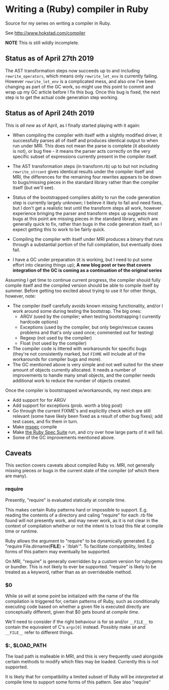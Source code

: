 
# Writing a (Ruby) compiler in Ruby

Source for my series on writing a compiler in Ruby.

See <http://www.hokstad.com/compiler>

**NOTE** This is still wildly incomplete. 

## Status as of April 27th 2019

The AST transformation steps now succeeds up to and including `rewrite_operators`, which means only `rewrite_let_env` is currently failing.
However `rewrite_let_env` is a complicated mess, and also one I've been changing as part of the GC work, so might use this point to commit
and wrap up my GC article before I fix this bug. Once this bug is fixed, the next step is to get the actual code generation step working.

## Status as of April 24th 2019

This is *all new* as of April, as I finally started playing with it again:

 * When compiling the compiler with itself with a slightly modified driver, it successfully parses all of itself and produces identical output to when run under MRI. This does not mean the parse is complete (it absolutely is not), or bug free - it means the parser acts correctly on the very specific subset of expressions currently present in the compiler itself.
 * The AST transformation steps (in transform.rb) up to but not including `rewrite_strcont` gives identical results under the compiler itself and MRI, the differences for the remaining four rewrites appears to be down to bugs/missing pieces in the standard library rather than the compiler itself (but we'll see).
 * Status of the bootstrapped compilers ability to run the code generation step is currently largely unknown; I believe it likely to fail and need fixes, but I don't get a realistic test until the transform steps all work, however experience bringing the parser and transform steps up suggests most bugs at this point are missing pieces in the standard library, which are generally quick to fix, rather than bugs in the code generation itself, so I expect getting this to work to be fairly quick.
 
 * Compiling the compiler with itself under MRI produces a binary that runs through a substantial portion of the full compilation, but eventually does fail.
 
 * I have a GC under preparation (it is working, but I need to put some effort into cleaning things up); **A new blog post or two that covers integration of the GC is coming as a continuation of the original series**

Assuming I get time to continue current progress, the compiler should fully compile itself and the compiled version should be able to compile itself by summer.
Before getting too excited about trying to use it for other things, however, note:

 * The compiler itself carefully avoids known missing functionality, and/or I work around some during testing the bootstrap. The big ones:
   * ARGV (used by the compiler; when testing bootstrapping I currently hardcode options)
   * Exceptions (used by the compiler, but only begin/rescue causes problems and that's only used once; commented out for testing)
   * Regexp (not used by the compiler)
   * Float (not used by the compiler)
 * The compiler code is littered with workarounds for specific bugs (they're not consistently marked, but `FIXME` will include all of the workarounds for compiler bugs and more).
 * The GC mentioned above is very simple and not well suited for the sheer amount of objects currently allocated. It needs a number of improvements to handle many small objects, and the compiler needs additional work to reduce the number of objects created.

Once the compiler is bootstrapped w/workarounds, my next steps are:

 * Add support for for ARGV
 * Add support for exceptions (prob. worth a blog post)
 * Go through the current FIXME's and explicitly check which are still relevant (some have likely been fixed as a result of other bug fixes); add test cases, and fix them in turn.
 * Make [mspec](https://github.com/ruby/mspec) compile
 * Make [the Ruby Spec Suite](https://github.com/ruby/spec) run, and cry over how large parts of it will fail.
 * Some of the GC improvements mentioned above.


## Caveats

This section covers caveats about compiled Ruby vs. MRI, not
generally missing pieces or bugs in the current state of the
compiler (of which there are many).

### require

Presently, "require" is evaluated statically at compile time.

This makes certain Ruby patterns hard or impossible to support.
E.g. reading the contents of a directory and caling "require"
for each .rb file found will not presently work, and may never
work, as it is not clear in the context of compilation whether
or not the intent is to load this file at compile time or runtime.

Ruby allows the argument to "require" to be dynamically generated.
E.g. "require File.dirname(__FILE__) + '/blah'". To facilitate
compatibility, limited forms of this pattern may eventually
be supported.

On MRI, "require" is generally overridden by a custom version
for rubygems or bundler. This is not likely to ever be
supported. "require" is likely to be treated as a keyword,
rather than as an overrideable method.


### $0

While `$0` will at some point be initialized with the name of
the file compilation is triggered for, certain patterns of
Ruby, such as conditionally executing code based on whether
a given file is executed directly are conceptually different,
given that $0 gets bound at *compile time*.

We'll need to consider if the right behaviour is for `$0` and/or
`__FILE__` to contain the equivalent of C's `argv[0]` instead.
Possibly make `$0` and `__FILE__` refer to different things.


### $:, $LOAD_PATH

The load path is malleable in MRI, and this is very frequently
used alongside certain methods to modify which files may be
loaded. Currently this is not supported.

It is likely that for compatibility a limited subset of Ruby
will be *interpreted* at compile time to support some forms
of this pattern. See also "require"
